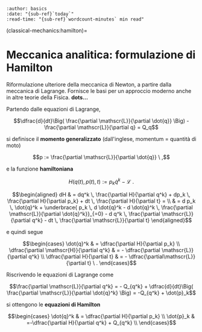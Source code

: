 ```{article-info}
:author: basics
:date: "{sub-ref}`today`"
:read-time: "{sub-ref}`wordcount-minutes` min read"
```

(classical-mechanics:hamilton)=
# Meccanica analitica: formulazione di Hamilton

Riformulazione ulteriore della meccanica di Newton, a partire dalla meccanica di Lagrange.
Fornisce le basi per un approccio moderno anche in altre teorie della Fisica. **dots...**

Partendo dalle equazioni di Lagrange,

$$\dfrac{d}{dt}\Big( \frac{\partial \mathscr{L}}{\partial \dot{q}} \Big) - \frac{\partial \mathscr{L}}{\partial q} = Q_q$$

si definisce il **momento generalizzato** (dall'inglese, momentum = quantità di moto)

$$p := \frac{\partial \mathscr{L}}{\partial \dot{q}} \ ,$$

e la funzione **hamiltoniana**

$$H(q(t), p(t), t) := p_k \dot{q}^k - \mathscr{L} \ .$$

$$\begin{aligned}
dH & = dq^k \, \frac{\partial H}{\partial q^k} + dp_k \, \frac{\partial H}{\partial p_k} + dt \,  \frac{\partial H}{\partial t} = \\
& = d p_k \, \dot{q}^k + \underbrace{ p_k \, d \dot{q}^k - d \dot{q}^k \, \frac{\partial \mathscr{L}}{\partial \dot{q}^k}}_{=0} - d q^k \, \frac{\partial \mathscr{L}}{\partial q^k} - dt \, \frac{\partial \mathscr{L}}{\partial t}
\end{aligned}$$

e quindi segue

$$\begin{cases}
 \dot{q}^k & = \dfrac{\partial H}{\partial p_k} \\
 \dfrac{\partial \mathscr{H}}{\partial q^k} & = - \dfrac{\partial \mathscr{L}}{\partial q^k} \\
 \dfrac{\partial H}{\partial t} & = - \dfrac{\partial\mathscr{L}}{\partial t} \ .
\end{cases}$$

Riscrivendo le equazioni di Lagrange come

$$\frac{\partial \mathscr{L}}{\partial q^k} = - Q_{q^k} + \dfrac{d}{dt}\Big( \frac{\partial \mathscr{L}}{\partial \dot{q}^k} \Big) = -Q_{q^k} + \dot{p}_k$$

si ottengono le **equazioni di Hamilton**

$$\begin{cases}
 \dot{q}^k & = \dfrac{\partial H}{\partial p_k} \\
 \dot{p}_k & =-\dfrac{\partial H}{\partial q^k} + Q_{q^k} \\
\end{cases}$$

